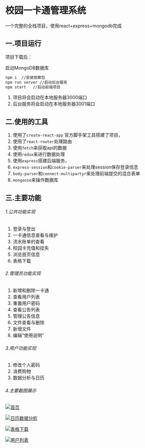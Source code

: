 # 校园一卡通管理系统

一个完整的全栈项目，使用react+express+mongodb完成


## 一.项目运行
项目下载后：

启动MongoDB数据库
   ```markdown
 npm i	//安装依赖包
 npm run server	//启动后台服务
npm start	//启动前端项目
```
1. 项目将会启动在本地服务器3000端口
2. 后台服务将会启动在本地服务器3001端口


## 二.使用的工具
1.  使用了`create-react-app` 官方脚手架工具搭建了项目，
2.  使用了`react-router`处理路由
3.  使用`fetch`来获取api的数据
4.  使用`redux`来进行数据处理
5.  使用`express`搭建后端服务，
6. `express-session`和`cookie-parser`来处理session保存登录信息
7. `body-parser`和`connect-multipartyr`来处理前端提交的混合表单
8. `mongoose`来操作数据库


## 三.主要功能
###### 1.公共功能实现
1. 登录与登出
2. 一卡通信息查看与维护
3. 流水账单的查看
4. 校园卡充值和挂失
5. 浏览首页信息
6. 表格下载


###### 2.管理员功能实现
1. 新增和删除一卡通
2. 查看用户列表
3. 重置用户密码
4. 查看公告列表
5. 管理公告信息
6. 文件查看与删除
7. 新增文件
8. 编辑“使用说明”

###### 3.用户功能实现
1. 修改个人密码
2. 消费购物
3. 数据分析与日历


###### 4.主要截图展示
[![首页](http://wx3.sinaimg.cn/mw690/85eda507gy1fsn4yntz7bj21hc0u07ss.jpg "首页")](http://wx3.sinaimg.cn/mw690/85eda507gy1fsn4yntz7bj21hc0u07ss.jpg "首页")

[![日历数据分析](http://wx2.sinaimg.cn/mw690/85eda507gy1fsn4yls0qjj21hc0u0gnx.jpg "日历数据分析")](http://wx2.sinaimg.cn/mw690/85eda507gy1fsn4yls0qjj21hc0u0gnx.jpg "日历数据分析")

[![表格下载](http://wx2.sinaimg.cn/mw690/85eda507gy1fsn4yon43ej21hc0tzjva.jpg "表格下载")](http://wx2.sinaimg.cn/mw690/85eda507gy1fsn4yon43ej21hc0tzjva.jpg "表格下载")

[![用户列表](http://wx1.sinaimg.cn/mw690/85eda507gy1fsn4yqa3lcj21hc0u0ady.jpg "用户列表")](http://wx1.sinaimg.cn/mw690/85eda507gy1fsn4yqa3lcj21hc0u0ady.jpg "用户列表")

